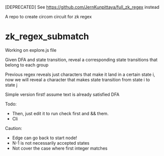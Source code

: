 [DEPRECATED] See https://github.com/JernKunpittaya/full_zk_regex instead

A repo to create circom circuit for zk regex

# zk_regex_submatch

Working on explore.js file

Given DFA and state transition, reveal a corresponding state transitions that belong to each group

Previous regex reveals just characters that make it land in a certain state i, now we will reveal a character that makes state transition from state i to state j

Simple version first! assume text is already satisfied DFA

Todo:

- Then, just edit it to run check first and && them.
- Cli

Caution:

- Edge can go back to start node!
- N-1 is not necessarily accepted states
- Not cover the case where first integer matches
